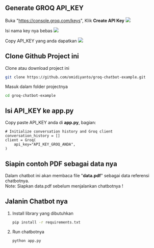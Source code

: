 
## Generate GROQ API_KEY
Buka "https://console.groq.com/keys", Klik <b>Create API Key</b>
<img src="https://github.com/user-attachments/assets/40130610-80ad-41c8-b7cd-a909bf958fa0" >

Isi nama key nya bebas
<img src="https://github.com/user-attachments/assets/2647a4b5-3862-4cc9-8e33-eb2bec14d4e0">

Copy API_KEY yang anda dapatkan
<img src="https://github.com/user-attachments/assets/7f822bd0-d1ba-4eb7-bc78-e106b16f6c3d"> 

## Clone Github Project ini
Clone atau download project ini
```bash
git clone https://github.com/omidiyanto/groq-chatbot-example.git
```
Masuk dalam folder projectnya
```bash
cd groq-chatbot-example
```

## Isi API_KEY ke app.py
Copy paste API_KEY anda di <b>app.py</b>, bagian:
```
# Initialize conversation history and Groq client
conversation_history = []
client = Groq(
    api_key="API_KEY_GROQ_ANDA",
)
```
## Siapin contoh PDF sebagai data nya
Dalam chatbot ini akan membaca file "<b>data.pdf</b>" sebagai data referensi chatbotnya. <br>
Note: Siapkan data.pdf sebelum menjalankan chatbotnya !

 ## Jalanin Chatbot nya
 1) Install library yang dibutuhkan
	 ```bash
	 pip install -r requirements.txt
	 ```
 2) Run chatbotnya 
	 ```bash
	 python app.py
	 ```

